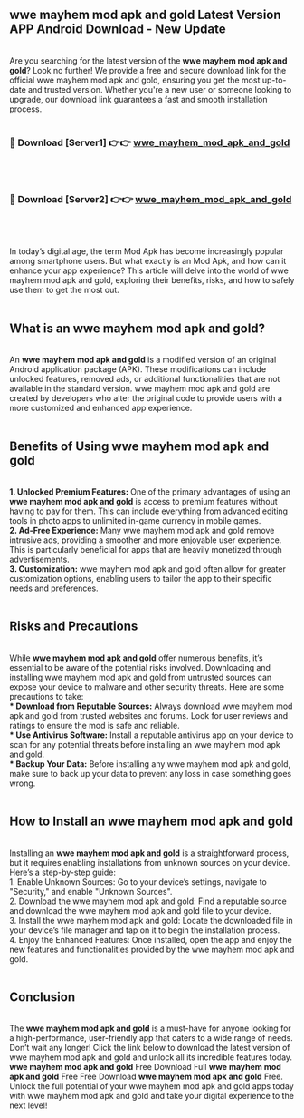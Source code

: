 ## wwe mayhem mod apk and gold Latest Version APP Android Download - New Update
<br>
Are you searching for the latest version of the <strong>wwe mayhem mod apk and gold</strong>? Look no further! We provide a free and secure download link for the official wwe mayhem mod apk and gold, ensuring you get the most up-to-date and trusted version. Whether you're a new user or someone looking to upgrade, our download link guarantees a fast and smooth installation process.
<br>
<br>
<h3>🔴 Download [Server1] 👉👉 <a href="https://modyolo.store/wwe+mayhem+mod+apk+and+gold">wwe_mayhem_mod_apk_and_gold</a></h3><br>
<br>
<h3>🔴 Download [Server2] 👉👉 <a href="https://modyolo.store/wwe+mayhem+mod+apk+and+gold">wwe_mayhem_mod_apk_and_gold</a></h3><br>
<br>
<br>
In today’s digital age, the term Mod Apk has become increasingly popular among smartphone users. But what exactly is an Mod Apk, and how can it enhance your app experience? This article will delve into the world of wwe mayhem mod apk and gold, exploring their benefits, risks, and how to safely use them to get the most out.
<br>
<br>
<h2>What is an wwe mayhem mod apk and gold?</h2>
<br>
An <strong>wwe mayhem mod apk and gold</strong> is a modified version of an original Android application package (APK). These modifications can include unlocked features, removed ads, or additional functionalities that are not available in the standard version. wwe mayhem mod apk and gold are created by developers who alter the original code to provide users with a more customized and enhanced app experience.
<br>
<br>
<h2>Benefits of Using wwe mayhem mod apk and gold</h2>
<br>
<strong> 1. Unlocked Premium Features:</strong> One of the primary advantages of using an <strong>wwe mayhem mod apk and gold</strong> is access to premium features without having to pay for them. This can include everything from advanced editing tools in photo apps to unlimited in-game currency in mobile games.
<br>
<strong> 2. Ad-Free Experience:</strong> Many wwe mayhem mod apk and gold remove intrusive ads, providing a smoother and more enjoyable user experience. This is particularly beneficial for apps that are heavily monetized through advertisements.
<br>
<strong> 3. Customization:</strong> wwe mayhem mod apk and gold often allow for greater customization options, enabling users to tailor the app to their specific needs and preferences.
<br>
<br>
<h2>Risks and Precautions</h2>
<br>
While <strong>wwe mayhem mod apk and gold</strong> offer numerous benefits, it’s essential to be aware of the potential risks involved. Downloading and installing wwe mayhem mod apk and gold from untrusted sources can expose your device to malware and other security threats. Here are some precautions to take:
<br>
<strong> * Download from Reputable Sources:</strong> Always download wwe mayhem mod apk and gold from trusted websites and forums. Look for user reviews and ratings to ensure the mod is safe and reliable.
<br>
<strong> * Use Antivirus Software:</strong> Install a reputable antivirus app on your device to scan for any potential threats before installing an wwe mayhem mod apk and gold.
<br>
<strong> * Backup Your Data:</strong> Before installing any wwe mayhem mod apk and gold, make sure to back up your data to prevent any loss in case something goes wrong.
<br>
<br>
<h2>How to Install an wwe mayhem mod apk and gold</h2>
<br>
Installing an <strong>wwe mayhem mod apk and gold</strong> is a straightforward process, but it requires enabling installations from unknown sources on your device. Here’s a step-by-step guide:
<br>
 1. Enable Unknown Sources: Go to your device’s settings, navigate to "Security," and enable "Unknown Sources".
<br>
 2. Download the wwe mayhem mod apk and gold: Find a reputable source and download the wwe mayhem mod apk and gold file to your device.
<br>
 3. Install the wwe mayhem mod apk and gold: Locate the downloaded file in your device’s file manager and tap on it to begin the installation process.
<br>
 4. Enjoy the Enhanced Features: Once installed, open the app and enjoy the new features and functionalities provided by the wwe mayhem mod apk and gold.
<br>
<br>
<h2><strong>Conclusion</strong></h2>
<br>
The <strong>wwe mayhem mod apk and gold</strong> is a must-have for anyone looking for a high-performance, user-friendly app that caters to a wide range of needs. Don’t wait any longer! Click the link below to download the latest version of wwe mayhem mod apk and gold and unlock all its incredible features today.
<br>
<strong>wwe mayhem mod apk and gold</strong> Free Download Full <strong>wwe mayhem mod apk and gold</strong> Free Free Download <strong>wwe mayhem mod apk and gold</strong> Free.
<br>
Unlock the full potential of your wwe mayhem mod apk and gold apps today with wwe mayhem mod apk and gold and take your digital experience to the next level!